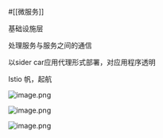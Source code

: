 #[[微服务]]



基础设施层

处理服务与服务之间的通信

以sider car应用代理形式部署，对应用程序透明

Istio 帆，起航

![image.png](1617868583335-441d1c3a-8cfe-425d-bc45-a347bef5da1a.png)

![image.png](1617868772841-ef0ed7e8-64ca-4ab5-978d-fa6345f668bb.png)

![image.png](1617869894599-5bcd0b86-6299-4f90-9fcd-248f23be6311.png)